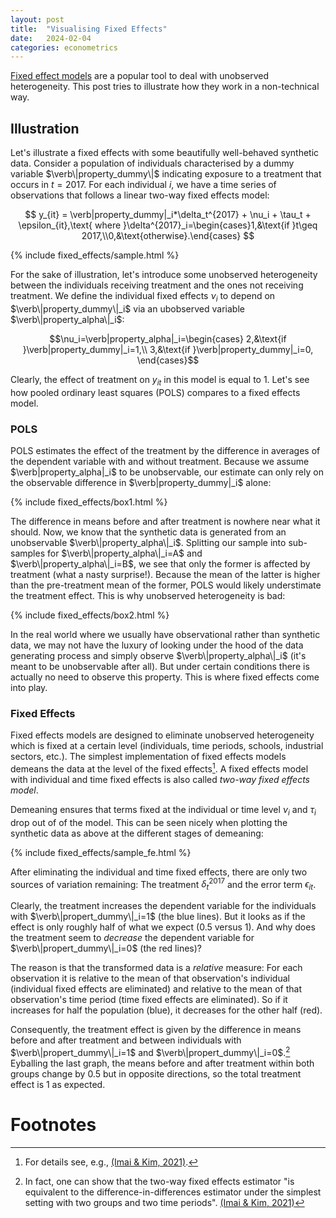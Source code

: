 ```yaml
---
layout: post
title:  "Visualising Fixed Effects"
date:   2024-02-04
categories: econometrics
---
```

[Fixed effect models](https://en.wikipedia.org/wiki/Fixed_effects_model) are a popular tool to deal with unobserved heterogeneity.  This post tries to illustrate how they work in a non-technical way.
<!--more-->

## Illustration

Let's illustrate a fixed effects with some beautifully well-behaved synthetic data.  Consider a population of individuals characterised by a dummy variable $\verb\|property_dummy\|$ indicating exposure to a treatment that occurs in $t=2017$.  For each individual $i$, we have a time series of observations that follows a linear two-way fixed effects model:

$$
y_{it} = \verb|property_dummy|_i*\delta_t^{2017} + \nu_i + \tau_t + \epsilon_{it},\text{ where }\delta^{2017}_i=\begin{cases}1,&\text{if }t\geq 2017,\\0,&\text{otherwise}.\end{cases}
$$

{% include fixed_effects/sample.html %}

For the sake of illustration, let's introduce some unobserved heterogeneity between the individuals receiving treatment and the ones not receiving treatment.  We define the individual fixed effects $\nu_i$ to depend on $\verb\|property_dummy\|_i$ via an ubobserved variable $\verb\|property_alpha\|_i$:

$$\nu_i=\verb|property_alpha|_i=\begin{cases}
	2,&\text{if }\verb|property_dummy|_i=1,\\
	3,&\text{if }\verb|property_dummy|_i=0,
	\end{cases}$$

Clearly, the effect of treatment on $y_{it}$ in this model is equal to 1.  Let's see how pooled ordinary least squares (POLS) compares to a fixed effects model.

### POLS
POLS estimates the effect of the treatment by the difference in averages of the dependent variable with and without treatment.  Because we assume $\verb|property_alpha|_i$ to be unobservable, our estimate can only rely on the observable difference in $\verb|property_dummy|_i$ alone:

{% include fixed_effects/box1.html %}

The difference in means before and after treatment is nowhere near what it should.  Now, we know that the synthetic data is generated from an unobservable $\verb\|property_alpha\|_i$.  Splitting our sample into sub-samples for $\verb\|property_alpha\|_i=A$ and $\verb\|property_alpha\|_i=B$, we see that only the former is affected by treatment (what a nasty surprise!).  Because the mean of the latter is higher than the pre-treatment mean of the former, POLS would likely understimate the treatment effect.  This is why unobserved heterogeneity is bad:

{% include fixed_effects/box2.html %}

In the real world where we usually have observational rather than synthetic data, we may not have the luxury of looking under the hood of the data generating process and simply observe $\verb\|property_alpha\|_i$ (it's meant to be unobservable after all).  But under certain conditions there is actually no need to observe this property.  This is where fixed effects come into play.

### Fixed Effects

Fixed effects models are designed to eliminate unobserved heterogeneity which is fixed at a certain level (individuals, time periods, schools, industrial sectors, etc.).  The simplest implementation of fixed effects models demeans the data at the level of the fixed effects[^1].  A fixed effects model with individual and time fixed effects is also called *two-way fixed effects model*.

Demeaning ensures that terms fixed at the individual or time level $\nu_i$ and $\tau_i$ drop out of of the model.  This can be seen nicely when plotting the synthetic data as above at the different stages of demeaning:

{% include fixed_effects/sample_fe.html %}

After eliminating the individual and time fixed effects, there are only two sources of variation remaining: The treatment $\delta_t^{2017}$ and the error term $\epsilon_{it}$.

Clearly, the treatment increases the dependent variable for  the individuals with $\verb\|propert_dummy\|_i=1$ (the blue lines).  But it looks as if the effect is only roughly half of what we expect (0.5 versus 1).  And why does the treatment seem to *decrease* the dependent variable for $\verb\|propert_dummy\|_i=0$ (the red lines)? 

The reason is that the transformed data is a *relative* measure:  For each observation it is relative to the mean of that observation's individual (individual fixed effects are eliminated) and relative to the mean of that observation's time period (time fixed effects are eliminated).  So if it increases for half the population (blue), it decreases for the other half (red).

Consequently, the treatment effect is given by the difference in means before and after treatment and between individuals with $\verb\|propert_dummy\|_i=1$ and $\verb\|propert_dummy\|_i=0$.[^2]  Eyballing the last graph, the means before and after treatment within both groups change by 0.5 but in opposite directions, so the total treatment effect is 1 as expected.



# Footnotes
[^1]: For details see, e.g., [(Imai & Kim, 2021)](https://www.cambridge.org/core/journals/political-analysis/article/abs/on-the-use-of-twoway-fixed-effects-regression-models-for-causal-inference-with-panel-data/F10006D0210407C5F9C7CAC1EEE3EF0D).
[^2]: In fact, one can show that the two-way fixed effects estimator "is equivalent to the difference-in-differences estimator under the simplest setting with two groups and two time periods". [(Imai & Kim, 2021)](https://www.cambridge.org/core/journals/political-analysis/article/abs/on-the-use-of-twoway-fixed-effects-regression-models-for-causal-inference-with-panel-data/F10006D0210407C5F9C7CAC1EEE3EF0D)
